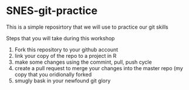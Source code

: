 # SNES-git-practice

This is a simple reposirtory that we will use to practice our git skills 

Steps that you will take during this workshop

1. Fork this repository to your github account
2. link your copy of the repo to a project in R 
3. make some changes using the commint, pull, push cycle
4. create a pull request to merge your changes into the master repo (my copy that you oridionally forked
5. smugly bask in your newfound git glory
